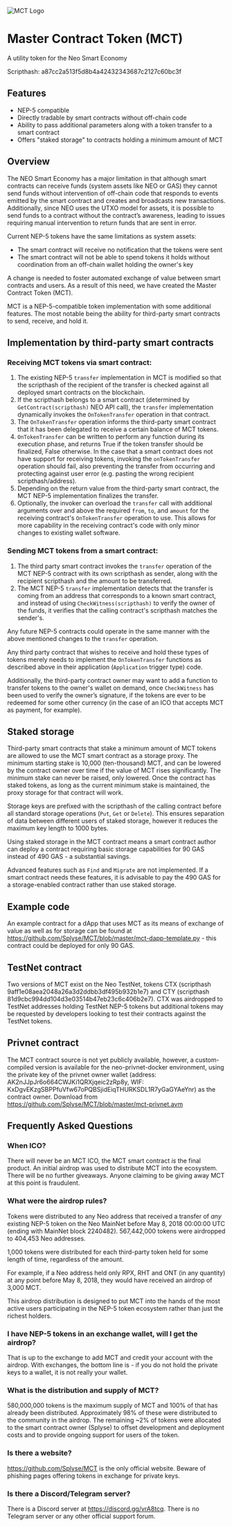 ![MCT Logo](https://github.com/Splyse/MCT/raw/master/MCT-logo.png)

# Master Contract Token (MCT)
A utility token for the Neo Smart Economy

Scripthash: a87cc2a513f5d8b4a42432343687c2127c60bc3f

## Features

* NEP-5 compatible
* Directly tradable by smart contracts without off-chain code
* Ability to pass additional parameters along with a token transfer to a smart contract
* Offers "staked storage" to contracts holding a minimum amount of MCT

## Overview

The NEO Smart Economy has a major limitation in that although smart contracts can receive funds (system assets like NEO or GAS) they cannot send funds without intervention of off-chain code that responds to events emitted by the smart contract and creates and broadcasts new transactions. Additionally, since NEO uses the UTXO model for assets, it is possible to send funds to a contract without the contract’s awareness, leading to issues requiring manual intervention to return funds that are sent in error. 

Current NEP-5 tokens have the same limitations as system assets:

* The smart contract will receive no notification that the tokens were sent 
* The smart contract will not be able to spend tokens it holds without coordination from an off-chain wallet holding the owner's key

A change is needed to foster automated exchange of value between smart contracts and users. As a result of this need, we have created the Master Contract Token (MCT).

MCT is a NEP-5-compatible token implementation with some additional features.  The most notable being the ability for third-party smart contracts to send, receive, and hold it.

## Implementation by third-party smart contracts

### Receiving MCT tokens via smart contract:

1. The existing NEP-5 `transfer` implementation in MCT is modified so that the scripthash of the recipient of the transfer is checked against all deployed smart contracts on the blockchain. 
2. If the scripthash belongs to a smart contract (determined by `GetContract(scripthash)` NEO API call), the `transfer` implementation dynamically invokes the `OnTokenTransfer` operation in that contract.
3. The `OnTokenTransfer` operation informs the third-party smart contract that it has been delegated to receive a certain balance of MCT tokens.
4. `OnTokenTransfer` can be written to perform any function during its execution phase, and returns True if the token transfer should be finalized, False otherwise. In the case that a smart contract does not have support for receiving tokens, invoking the `onTokenTransfer` operation should fail, also preventing the transfer from occurring and protecting against user error (e.g. pasting the wrong recipient scripthash/address).
5. Depending on the return value from the third-party smart contract, the MCT NEP-5 implementation finalizes the transfer.
6. Optionally, the invoker can overload the `transfer` call with additional arguments over and above the required `from`, `to`, and `amount` for the receiving contract's `OnTokenTransfer` operation to use. This allows for more capability in the receiving contract's code with only minor changes to existing wallet software.

### Sending MCT tokens from a smart contract:

1. The third party smart contract invokes the `transfer` operation of the MCT NEP-5 contract with its own scripthash as sender, along with the recipient scripthash and the amount to be transferred.
2. The MCT NEP-5 `transfer` implementation detects that the transfer is coming from an address that corresponds to a known smart contract, and instead of using `CheckWitness(scripthash)` to verify the owner of the funds, it verifies that the calling contract's scripthash matches the sender's.


Any future NEP-5 contracts could operate in the same manner with the above mentioned changes to the `transfer` operation.

Any third party contract that wishes to receive and hold these types of tokens merely needs to implement the `OnTokenTransfer` functions as described above in their application (`Application` trigger type) code.

Additionally, the third-party contract owner may want to add a function to transfer tokens to the owner's wallet on demand, once `CheckWitness` has been used to verify the owner’s signature, if the tokens are ever to be redeemed for some other currency (in the case of an ICO that accepts MCT as payment, for example).



## Staked storage

Third-party smart contracts that stake a minimum amount of MCT tokens are allowed to use the MCT smart contract as a storage proxy. The minimum starting stake is 10,000 (ten-thousand) MCT, 
and can be lowered by the contract owner over time if the value of MCT rises significantly. The minimum stake can never be raised, only lowered. Once the contract has staked tokens, as long as the current minimum stake is maintained, the proxy storage for that contract will work.

Storage keys are prefixed with the scripthash of the calling contract before all standard storage operations (`Put`, `Get` or `Delete`). This ensures separation of data between different users of staked storage, however it reduces the maximum key length to 1000 bytes.

Using staked storage in the MCT contract means a smart contract author can deploy a contract requiring basic storage capabilities for 90 GAS instead of 490 GAS - a substantial savings.

Advanced features such as `Find` and `Migrate` are not implemented. If a smart contract needs these features, it is advisable to pay the 490 GAS for a storage-enabled contract rather than use staked storage.

## Example code

An example contract for a dApp that uses MCT as its means of exchange of value as well as for storage can be found at https://github.com/Splyse/MCT/blob/master/mct-dapp-template.py - this contract could be deployed for only 90 GAS.

## TestNet contract

Two versions of MCT exist on the Neo TestNet, tokens CTX (scripthash 9aff1e08aea2048a26a3d2ddbb3df495b932b1e7) and CTY (scripthash 81d9cbc994dd104d3e03514b47eb23c6c406b2e7). CTX was airdropped to TestNet addresses holding TestNet NEP-5 tokens but additional tokens may be requested by developers looking to test their contracts against the TestNet tokens.

## Privnet contract

The MCT contract source is not yet publicly available, however, a custom-compiled version is available for the neo-privnet-docker environment, using the private key of the privnet owner wallet (address: AK2nJJpJr6o664CWJKi1QRXjqeic2zRp8y, WIF: KxDgvEKzgSBPPfuVfw67oPQBSjidEiqTHURKSDL1R7yGaGYAeYnr) as the contract owner. Download from https://github.com/Splyse/MCT/blob/master/mct-privnet.avm

## Frequently Asked Questions

### When ICO?
There will never be an MCT ICO, the MCT smart contract *is* the final product. An
initial airdrop was used to distribute MCT into the ecosystem. There will be no further giveaways. Anyone claiming to be giving away MCT at this point is fraudulent.

### What were the airdrop rules?
Tokens were distributed to any Neo address that received a transfer of *any* existing NEP-5 token on the Neo MainNet before May 8, 2018 00:00:00 UTC (ending with MainNet block 2240482). 
567,442,000 tokens were airdropped to 404,453 Neo addresses.

1,000 tokens were distributed for each third-party token held for some length of time, regardless of the amount.

For example, if a Neo address held only RPX, RHT and ONT (in any quantity) at any point before May 8, 2018, they would have received an airdrop of 3,000 MCT. 

This airdrop distribution is designed to put MCT into the hands of the most active users participating in the NEP-5 token ecosystem rather than just the richest holders.

### I have NEP-5 tokens in an exchange wallet, will I get the airdrop?
That is up to the exchange to add MCT and credit your account with the airdrop. With exchanges, the bottom line is - if you do not hold the private keys to a wallet, it is not really your wallet. 


### What is the distribution and supply of MCT?
580,000,000 tokens is the maximum supply of MCT and 100% of that has already been distributed. Approximately 98% of these were distributed to the community in the airdrop. The remaining ~2% of tokens were allocated to the smart contract owner (Splyse) to offset development and deployment costs and to provide ongoing support for users of the token.


### Is there a website?
https://github.com/Splyse/MCT is the only official website. Beware of phishing pages offering tokens in exchange for private keys.

### Is there a Discord/Telegram server?
There is a Discord server at https://discord.gg/vrA8tcq. There is no Telegram server or any other official support forum.

